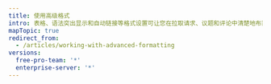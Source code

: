 ```yaml
---
title: 使用高级格式
intro: 表格、语法突出显示和自动链接等格式设置可让您在拉取请求、议题和评论中清楚地布置复杂的信息。
mapTopic: true
redirect_from:
  - /articles/working-with-advanced-formatting
versions:
  free-pro-team: '*'
  enterprise-server: '*'
---
```


